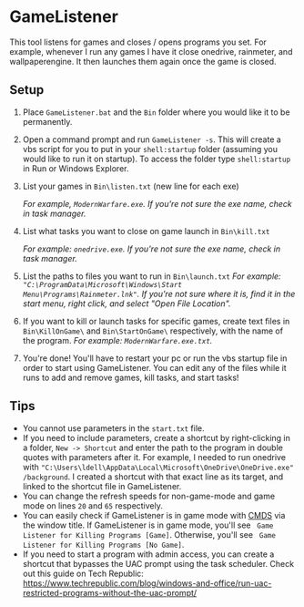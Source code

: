 # GameListener
 This tool listens for games and closes / opens programs you set. For example, whenever I run any games I have it close onedrive, rainmeter, and wallpaperengine. It then launches them again once the game is closed.



## Setup

1. Place `GameListener.bat` and the `Bin` folder where you would like it to be permanently.

2. Open a command prompt and run `GameListener -s`. This will create a vbs script for you to put in your `shell:startup` folder (assuming you would like to run it on startup). To access the folder type `shell:startup` in Run or Windows Explorer.

3. List your games in `Bin\listen.txt` (new line for each exe)

   *For example, `ModernWarfare.exe`. If you're not sure the exe name, check in task manager.*

4. List what tasks you want to close on game launch in `Bin\kill.txt`

   *For example: `onedrive.exe`. If you're not sure the exe name, check in task manager.*

5. List the paths to files you want to run in `Bin\launch.txt`
   *For example: `"C:\ProgramData\Microsoft\Windows\Start Menu\Programs\Rainmeter.lnk"`. If you're not sure where it is, find it in the start menu, right click, and select "Open File Location".*

6. If you want to kill or launch tasks for specific games, create text files in `Bin\KillOnGame\` and `Bin\StartOnGame\` respectively, with the name of the program.
   *For example: `ModernWarfare.exe.txt`.*

7. You're done! You'll have to restart your pc or run the vbs startup file in order to start using GameListener. You can edit any of the files while it runs to add and remove games, kill tasks, and start tasks!

## Tips

- You cannot use parameters in the `start.txt` file. 
- If you need to include parameters, create a shortcut by right-clicking in a folder, `New -> Shortcut` and enter the path to the program in double quotes with parameters after it.
  For example, I needed to run onedrive with `"C:\Users\ldell\AppData\Local\Microsoft\OneDrive\OneDrive.exe" /background`. I created a shortcut with that exact line as its target, and linked to the shortcut file in GameListener.
- You can change the refresh speeds for non-game-mode and game mode on lines `20` and `65` respectively.
- You can easily check if GameListener is in game mode with [CMDS](https://github.com/ITCMD/CMDS) via the window title. If GameListener is in game mode, you'll see ` Game Listener for Killing Programs [Game]`. Otherwise, you'll see ` Game Listener for Killing Programs [No Game]`.
- If you need to start a program with admin access, you can create a shortcut that bypasses the UAC prompt using the task scheduler. Check out this guide on Tech Republic: https://www.techrepublic.com/blog/windows-and-office/run-uac-restricted-programs-without-the-uac-prompt/



